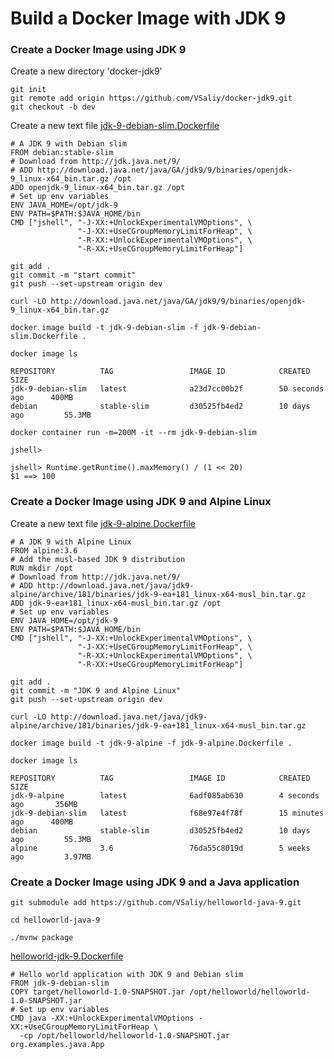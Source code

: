 # Build a Docker Image with JDK 9

### Create a Docker Image using JDK 9

Create a new directory 'docker-jdk9'

```
git init
git remote add origin https://github.com/VSaliy/docker-jdk9.git
git checkout -b dev
```
Create a new text file [jdk-9-debian-slim.Dockerfile](jdk-9-debian-slim.Dockerfile)

```
# A JDK 9 with Debian slim
FROM debian:stable-slim
# Download from http://jdk.java.net/9/
# ADD http://download.java.net/java/GA/jdk9/9/binaries/openjdk-9_linux-x64_bin.tar.gz /opt
ADD openjdk-9_linux-x64_bin.tar.gz /opt
# Set up env variables
ENV JAVA_HOME=/opt/jdk-9
ENV PATH=$PATH:$JAVA_HOME/bin
CMD ["jshell", "-J-XX:+UnlockExperimentalVMOptions", \
               "-J-XX:+UseCGroupMemoryLimitForHeap", \
               "-R-XX:+UnlockExperimentalVMOptions", \
               "-R-XX:+UseCGroupMemoryLimitForHeap"]
```

```
git add .
git commit -m "start commit"
git push --set-upstream origin dev
```

`curl -LO http://download.java.net/java/GA/jdk9/9/binaries/openjdk-9_linux-x64_bin.tar.gz`

`docker image build -t jdk-9-debian-slim -f jdk-9-debian-slim.Dockerfile .`

`docker image ls`

```
REPOSITORY          TAG                 IMAGE ID            CREATED             SIZE
jdk-9-debian-slim   latest              a23d7cc00b2f        50 seconds ago      400MB
debian              stable-slim         d30525fb4ed2        10 days ago         55.3MB
```

`docker container run -m=200M -it --rm jdk-9-debian-slim`

`jshell>`

```
jshell> Runtime.getRuntime().maxMemory() / (1 << 20)
$1 ==> 100
```
### Create a Docker Image using JDK 9 and Alpine Linux

Create a new text file [jdk-9-alpine.Dockerfile](jdk-9-alpine.Dockerfile)

```
# A JDK 9 with Alpine Linux
FROM alpine:3.6
# Add the musl-based JDK 9 distribution
RUN mkdir /opt
# Download from http://jdk.java.net/9/
# ADD http://download.java.net/java/jdk9-alpine/archive/181/binaries/jdk-9-ea+181_linux-x64-musl_bin.tar.gz
ADD jdk-9-ea+181_linux-x64-musl_bin.tar.gz /opt
# Set up env variables
ENV JAVA_HOME=/opt/jdk-9
ENV PATH=$PATH:$JAVA_HOME/bin
CMD ["jshell", "-J-XX:+UnlockExperimentalVMOptions", \
               "-J-XX:+UseCGroupMemoryLimitForHeap", \
               "-R-XX:+UnlockExperimentalVMOptions", \
               "-R-XX:+UseCGroupMemoryLimitForHeap"]
```

```
git add .
git commit -m "JDK 9 and Alpine Linux"
git push --set-upstream origin dev
```

`curl -LO http://download.java.net/java/jdk9-alpine/archive/181/binaries/jdk-9-ea+181_linux-x64-musl_bin.tar.gz`

`docker image build -t jdk-9-alpine -f jdk-9-alpine.Dockerfile .`

`docker image ls`

```
REPOSITORY          TAG                 IMAGE ID            CREATED             SIZE
jdk-9-alpine        latest              6adf085ab630        4 seconds ago       356MB
jdk-9-debian-slim   latest              f68e97e4f78f        15 minutes ago      400MB
debian              stable-slim         d30525fb4ed2        10 days ago         55.3MB
alpine              3.6                 76da55c8019d        5 weeks ago         3.97MB
```
### Create a Docker Image using JDK 9 and a Java application

`git submodule add https://github.com/VSaliy/helloworld-java-9.git`

`cd helloworld-java-9`

```
./mvnw package
```

[helloworld-jdk-9.Dockerfile](https://github.com/VSaliy/helloworld-java-9/blob/master/helloworld-jdk-9.Dockerfile)

```
# Hello world application with JDK 9 and Debian slim
FROM jdk-9-debian-slim
COPY target/helloworld-1.0-SNAPSHOT.jar /opt/helloworld/helloworld-1.0-SNAPSHOT.jar
# Set up env variables
CMD java -XX:+UnlockExperimentalVMOptions -XX:+UseCGroupMemoryLimitForHeap \
  -cp /opt/helloworld/helloworld-1.0-SNAPSHOT.jar org.examples.java.App
```
